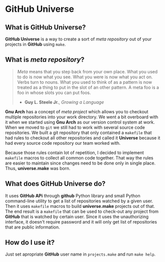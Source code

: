 GitHub Universe
===============

What is GitHub Universe?
------------------------

**GitHub Universe** is a way to create a sort of *meta repository* out of your projects in **GitHub** using `make`.

What is *meta repository*?
--------------------------

> *Meta* means that you step back from your own place. What you used to do is now what 
> you see. What you were is now what you act on. Verbs turn to nouns. What you used to 
> think of as a pattern is now treated as a thing to put in the slot of an other pattern. 
> A meta  foo is a foo in whose slots you can put foos.
>
> - **Guy L. Steele Jr.**, *Growing a Language*

**Gnu Arch** has a concept of *meta project* which allows you to checkout multiple repositories into your work directory.
We went a bit overboard with it when we started using **Gnu Arch** as our version control system at work. When we moved
to `git` we still had to work with several source code repositories. We built a git repository that only contained a
`makefile` that had rules to checkout all other repositories and called it **Universe** because it had every source code
repository our team worked with.

Because those rules contain lot of repetition, I decided to implement `makefile` macros to collect all common code together.
That way the rules are easier to maintain since changes need to be done only in single place. Thus, **universe.make** was born.

What does **GitHub Universe** do?
---------------------------------

It uses **GitHub APi** through **github** Python  library and small Python command-line utility to get a list of repositories
watched by a given user. Then it uses `makefile` macros to build **universe.make** projects out of that. The end result is a `makefile`
that can be used to check-out any project from **GitHub** that is watched by certain user. Since it uses the unauthorizing interface,
it doesn't require password and it will only get list of repositories that are public information.

How do I use it?
----------------

Just set apropriate **GitHub** user name in `projects.make` and run `make help`.
